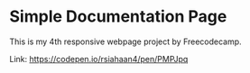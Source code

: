 # Simple Documentation Page

This is my 4th responsive webpage project by Freecodecamp.

Link: https://codepen.io/rsiahaan4/pen/PMPJpq
